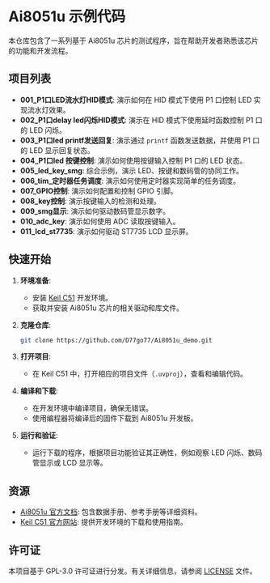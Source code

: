 
# Ai8051u 示例代码

本仓库包含了一系列基于 Ai8051u 芯片的测试程序，旨在帮助开发者熟悉该芯片的功能和开发流程。

## 项目列表

- **001_P1口LED流水灯HID模式**: 演示如何在 HID 模式下使用 P1 口控制 LED 实现流水灯效果。
- **002_P1口delay led闪烁HID模式**: 演示在 HID 模式下使用延时函数控制 P1 口的 LED 闪烁。
- **003_P1口led printf发送回复**: 演示通过 `printf` 函数发送数据，并使用 P1 口的 LED 显示回复状态。
- **004_P1口led 按键控制**: 演示如何使用按键输入控制 P1 口的 LED 状态。
- **005_led_key_smg**: 综合示例，演示 LED、按键和数码管的协同工作。
- **006_tim_定时器任务调度**: 演示如何使用定时器实现简单的任务调度。
- **007_GPIO控制**: 演示如何配置和控制 GPIO 引脚。
- **008_key控制**: 演示按键输入的检测和处理。
- **009_smg显示**: 演示如何驱动数码管显示数字。
- **010_adc_key**: 演示如何使用 ADC 读取按键输入。
- **011_lcd_st7735**: 演示如何驱动 ST7735 LCD 显示屏。

## 快速开始

1. **环境准备**:
   - 安装 [Keil C51](https://www.keil.com/c51/) 开发环境。
   - 获取并安装 Ai8051u 芯片的相关驱动和库文件。

2. **克隆仓库**:
   ```bash
   git clone https://github.com/D77go77/Ai8051u_demo.git
   ```

3. **打开项目**:
   - 在 Keil C51 中，打开相应的项目文件（`.uvproj`），查看和编辑代码。

4. **编译和下载**:
   - 在开发环境中编译项目，确保无错误。
   - 使用编程器将编译后的固件下载到 Ai8051u 开发板。

5. **运行和验证**:
   - 运行下载的程序，根据项目功能验证其正确性，例如观察 LED 闪烁、数码管显示或 LCD 显示等。

## 资源

- [Ai8051u 官方文档](https://www.stcmcu.com/products/ai8051u.html): 包含数据手册、参考手册等详细资料。
- [Keil C51 官方网站](https://www.keil.com/c51/): 提供开发环境的下载和使用指南。

## 许可证

本项目基于 GPL-3.0 许可证进行分发。有关详细信息，请参阅 [LICENSE](./LICENSE) 文件。

```
